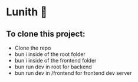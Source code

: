 # Lunith :stars:

## To clone this project:
- Clone the repo
- bun i inside of the root folder
- bun i inside of the frontend folder
- bun run dev in root for backend
- bun run dev in /frontend for frontend dev server